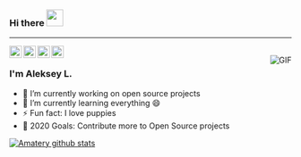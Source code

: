 ### Hi there <img src="https://raw.githubusercontent.com/iampavangandhi/iampavangandhi/master/gifs/Hi.gif" width="30px">
<hr/>
<a href="https://www.linkedin.com/in/lesik507/">
  <img align="left" alt="Ajay's Linkdein" width="22px" src="https://cdn.jsdelivr.net/npm/simple-icons@v3/icons/linkedin.svg" />
</a>
<a href="https://twitter.com/lesik507">
  <img align="left" alt="Ajay's Twitter" width="22px" src="https://cdn.jsdelivr.net/npm/simple-icons@v3/icons/twitter.svg" />
</a>
<a href="https://github.com/Amatery">
  <img align="left" alt="Ajay's Github" width="22px" src="https://cdn.jsdelivr.net/npm/simple-icons@v3/icons/github.svg" />
</a>
<a href="https://t.me/geeksindzi">
  <img align="left" alt="Ajay's Telegram" width="22px" src="https://cdn.jsdelivr.net/npm/simple-icons@v3/icons/telegram.svg" />
</a>
<br/>
<img align="right" alt="GIF" src="https://media.giphy.com/media/13HgwGsXF0aiGY/giphy.gif" />

### I'm Aleksey L.

- 🔭 I’m currently working on open source projects
- 🌱 I’m currently learning everything 😄
- ⚡ Fun fact: I love puppies
- 🥅 2020 Goals: Contribute more to Open Source projects

[![Amatery github stats](https://github-readme-stats.vercel.app/api?username=Amatery&show_owner=false)](https://github.com/anuraghazra/github-readme-stats)


